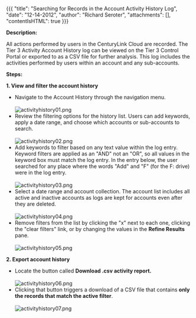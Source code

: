 {{{
  "title": "Searching for Records in the Account Activity History Log",
  "date": "12-14-2012",
  "author": "Richard Seroter",
  "attachments": [],
  "contentIsHTML": true
}}}

<p><strong>Description:</strong>
</p>
<p>All actions performed by users in the CenturyLink Cloud are recorded. The Tier 3 Activity Account History log can be viewed on the Tier 3 Control Portal or exported to as a CSV file for further analysis. This log includes the activities performed by users
  within an account and any sub-accounts.</p>
<p><strong>Steps:&nbsp;</strong>
</p>
<div><strong>1. View and filter the account history</strong>
</div>
<ul>
  <li>Navigate to the Account History through the navigation menu.
    <br />
    <br /><img src="https://t3n.zendesk.com/attachments/token/es4mazclyeukhky/?name=activityhistory01.png" alt="activityhistory01.png" />
  </li>
  <li>Review the filtering options for the history list. Users can add keywords, apply a date range, and choose which accounts or sub-accounts to search.
    <br />
    <br /><img src="https://t3n.zendesk.com/attachments/token/qfpqln5eznmced7/?name=activityhistory02.png" alt="activityhistory02.png" />
  </li>
  <li>Add keywords to filter based on any text value within the log entry. Keyword filters are applied as an "AND" not an "OR", so all values in the keyword box must match the log entry. In the entry below, the user searched for any place where the words
    "Add" and "F" (for the F: drive) were in the log entry.
    <br />
    <br /><img src="https://t3n.zendesk.com/attachments/token/ggukzl3sw5rl0cx/?name=activityhistory03.png" alt="activityhistory03.png" />
  </li>
  <li>Select a date range and account collection. The account list includes all active and inactive accounts as logs are kept for accounts even after they are deleted.
    <br />
    <br /><img src="https://t3n.zendesk.com/attachments/token/8xjpgwjrox6l6ti/?name=activityhistory04.png" alt="activityhistory04.png" />
  </li>
  <li>Remove filters from the list by clicking the "x" next to each one, clicking the "clear filters" link, or by changing the values in the <strong>Refine Results </strong>pane.
    <br />
    <br /><img src="https://t3n.zendesk.com/attachments/token/uerwr7eaikzxyoo/?name=activityhistory05.png" alt="activityhistory05.png" />
  </li>
</ul>
<div><strong>2. Export account history</strong>
</div>
<ul>
  <li>Locate the button called <strong>Download .csv activity report.</strong>
    <br />
    <br /><img src="https://t3n.zendesk.com/attachments/token/v3yzcd9dkvtmekm/?name=activityhistory06.png" alt="activityhistory06.png" />
  </li>
  <li>Clicking that button triggers a download of a CSV file that contains <strong>only the records that match the active filter</strong>.&nbsp;
    <br />
    <br /><img src="https://t3n.zendesk.com/attachments/token/avop6ei9arjcin8/?name=activityhistory07.png" alt="activityhistory07.png" />
  </li>
</ul>